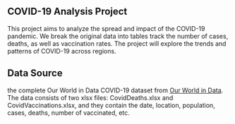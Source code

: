 ## COVID-19 Analysis Project
This project aims to analyze the spread and impact of the COVID-19 pandemic. We break the original data into tables track the number of cases, deaths, as well as vaccination rates. The project will explore the trends and patterns of COVID-19 across regions.

## Data Source
the complete Our World in Data COVID-19 dataset from [Our World in Data](https://ourworldindata.org/covid-deaths). The data consists of two xlsx files: CovidDeaths.xlsx and CovidVaccinations.xlsx, and they contain the date, location, population, cases, deaths, number of vaccinated, etc.
